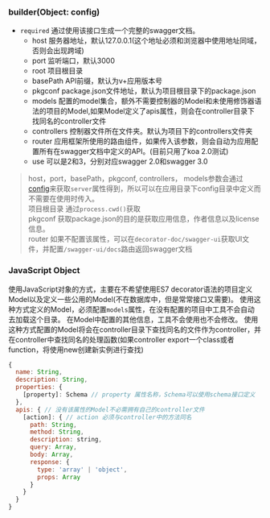 ### builder(Object: config)
- `required` 通过使用该接口生成一个完整的swagger文档。
  - host 服务器地址，默认127.0.0.1(这个地址必须和浏览器中使用地址同域，否则会出现跨域)
  - port 监听端口，默认3000
  - root 项目根目录
  - basePath API前缀，默认为v+应用版本号
  - pkgconf package.json文件地址，默认为项目根目录下的package.json
  - models 配置的model集合，额外不需要控制器的Model和未使用修饰器语法的项目的Model,如果Model定义了apis属性，则会在controller目录下找同名的controller文件
  - controllers 控制器文件所在文件夹。默认为项目下的controllers文件夹
  - router 应用框架所使用的路由组件，如果传入该参数，则会自动为应用配置所有在swagger文档中定义的API。(目前只用了koa 2.0测试)
  - use 可以是2和3，分别对应swagger 2.0和swagger 3.0
> host，port，basePath，pkgconf, controllers， models参数会通过[config](https://github.com/lorenwest/node-config)来获取`server`属性得到，所以可以在应用目录下config目录中定义而不需要在使用时传入。  
> 项目根目录 通过`process.cwd()`获取  
> pkgconf 获取package.json的目的是获取应用信息，作者信息以及license信息。  
> router 如果不配置该属性，可以在`decorator-doc/swagger-ui`获取UI文件，并配置`/swagger-ui/docs`路由返回swagger文档

### JavaScript Object
使用JavaScript对象的方式，主要在不希望使用ES7 decorator语法的项目定义Model以及定义一些公用的Model(不在数据库中，但是常常接口又需要)。
使用这种方式定义的Model，必须配置`models`属性，在没有配置的项目中工具不会自动去加载这个目录。
在Model中配置的其他信息，工具不会使用也不会修改。
使用这种方式配置的Model将会在controller目录下查找同名的文件作为controller，并在controller中查找同名的处理函数(如果controller export一个class或者function，将使用new创建新实例进行查找)
~~~ JavaScript
{
  name: String,
  description: String,
  properties: {
    [property]: Schema // property 属性名称，Schema可以使用schema接口定义
  },
  apis: { // 没有该属性的Model不必需拥有自己的controller文件
    [action]: { // action 必须与controller中的方法同名
      path: String,
      method: String,
      description: string,
      query: Array,
      body: Array,
      response: {
        type: 'array' | 'object',
        props: Array
      }
    }
  }
}
~~~
